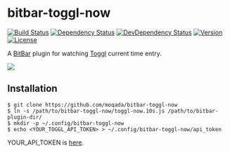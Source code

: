 # bitbar-toggl-now

[![Build Status][travis-image]][travis-url]
[![Dependency Status][daviddm-image]][daviddm-url]
[![DevDependency Status][daviddm-dev-image]][daviddm-dev-url]
[![Version][version-image]][version-url]
[![License][license-image]][license-url]

A [BitBar](https://getbitbar.com/) plugin for watching [Toggl](https://www.toggl.com/) current time entry.

![](https://i.gyazo.com/308f0b6a955c1c5d85847a4a20e09d6a.png)

## Installation

```
$ git clone https://github.com/moqada/bitbar-toggl-now
$ ln -s /path/to/bitbar-toggl-now/toggl-now.10s.js /path/to/bitbar-plugin-dir/
$ mkdir -p ~/.config/bitbar-toggl-now
$ echo <YOUR_TOGGL_API_TOKEN> > ~/.config/bitbar-toggl-now/api_token
```

YOUR_API_TOKEN is [here](https://toggl.com/app/profile).


[travis-url]: https://travis-ci.org/moqada/bitbar-toggl-now
[travis-image]: https://img.shields.io/travis/moqada/bitbar-toggl-now.svg?style=flat-square
[daviddm-url]: https://david-dm.org/moqada/bitbar-toggl-now
[daviddm-image]: https://img.shields.io/david/moqada/bitbar-toggl-now.svg?style=flat-square
[daviddm-dev-url]: https://david-dm.org/moqada/bitbar-toggl-now#info=devDependencies
[daviddm-dev-image]: https://img.shields.io/david/dev/moqada/bitbar-toggl-now.svg?style=flat-square
[version-url]: https://github.com/moqada/bitbar-toggl-now/releases
[version-image]: https://img.shields.io/github/tag/moqada/bitbar-toggl-now.svg?style=flat-square
[license-url]: https://github.com/moqada/bitbar-toggl-now/blob/master/LICENSE.md
[license-image]: https://img.shields.io/github/license/moqada/bitbar-toggl-now.svg?style=flat-square
